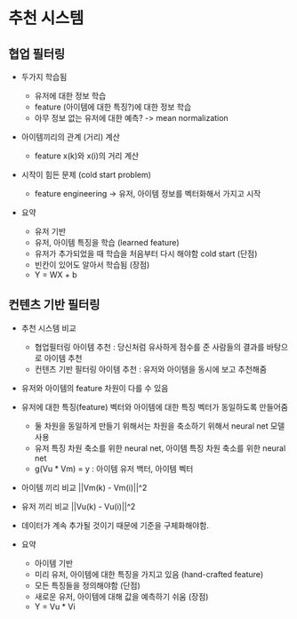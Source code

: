 # 추천 시스템

## 협업 필터링
- 두가지 학습됨 
    - 유저에 대한 정보 학습
    - feature (아이템에 대한 특징?)에 대한 정보 학습
    - 아무 정보 없는 유저에 대한 예측? -> mean normalization
- 아이템끼리의 관계 (거리) 계산
    - feature x(k)와 x(i)의 거리 계산

- 시작이 힘든 문제 (cold start problem)
    - feature engineering -> 유저, 아이템 정보를 벡터화해서 가지고 시작

- 요약
    - 유저 기반
    - 유저, 아이템 특징을 학습 (learned feature)
    - 유저가 추가되었을 때 학습을 처음부터 다시 해야함 cold start (단점) 
    - 빈칸이 있어도 알아서 학습됨 (장점)
    - Y = WX + b


## 컨텐츠 기반 필터링
- 추천 시스템 비교
    - 협업필터링 아이템 추천 : 당신처럼 유사하게 점수를 준 사람들의 결과를 바탕으로 아이템 추천
    - 컨텐츠 기반 필터링 아이템 추천 : 유저와 아이템을 동시에 보고 추천해줌
- 유저와 아이템의 feature 차원이 다를 수 있음
- 유저에 대한 특징(feature) 벡터와 아이템에 대한 특징 벡터가 동일하도록 만들어줌
    - 둘 차원을 동일하게 만들기 위해서는 차원을 축소하기 위해서 neural net 모델 사용
    - 유저 특징 차원 축소를 위한 neural net, 아이템 특징 차원 축소를 위한 neural net 
    - g(Vu * Vm) = y : 아이템 유저 백터, 아이템 벡터
- 아이템 끼리 비교 ||Vm(k) - Vm(i)||^2
- 유저 끼리 비교 ||Vu(k) - Vu(i)||^2
- 데이터가 계속 추가될 것이기 때문에 기준을 구체화해야함.

- 요약
    - 아이템 기반
    - 미리 유저, 아이템에 대한 특징을 가지고 있음 (hand-crafted feature)
    - 모든 특징들을 정의해야함 (단점)
    - 새로운 유저, 아이템에 대해 값을 예측하기 쉬움 (장점)
    - Y = Vu * Vi